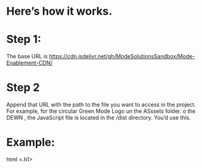 <h1>Here’s how it works.</h1>


# Step 1:
The base URL is https://cdn.jsdelivr.net/gh/ModeSolutionsSandbox/Mode-Enablement-CDN/

# Step 2
Append that URL with the path to the file you want to access in the project. For example, for the circular Green Mode Logo un the   ASssets folder. o the DEWN , the JavaScript file is located in the /dist directory. You’d use this. 

# Example:
html <script src="https://cdn.jsdelivr.net/gh/ModeSolutionsSandbox/Mode-Enablement-CDN/Mode+Analytics_-)_Circle_Logo_-_Green.png.js"></script><.h1>
